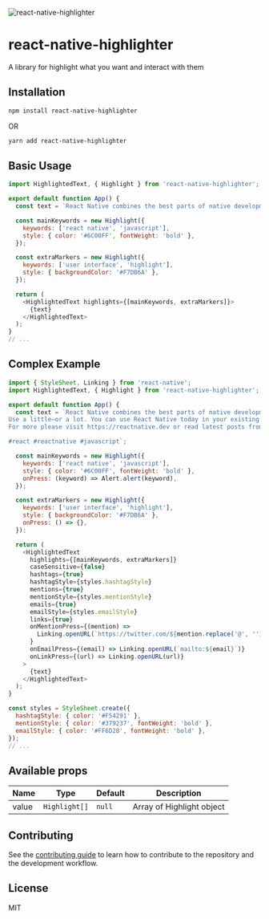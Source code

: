 ![react-native-highlighter](https://user-images.githubusercontent.com/7857656/227882432-2d18c750-5c96-4838-8dfd-62bd44cfa18f.jpg)

# react-native-highlighter

A library for highlight what you want and interact with them

## Installation

```sh
npm install react-native-highlighter
```

OR

```sh
yarn add react-native-highlighter
```

## Basic Usage

```js
import HighlightedText, { Highlight } from 'react-native-highlighter';

export default function App() {
  const text = `React Native combines the best parts of native development with React, a best-in-class JavaScript library for building user interfaces. You can use React Native today in your existing Android and iOS projects or you can create a whole new app from scratch.`;

  const mainKeywords = new Highlight({
    keywords: ['react native', 'javascript'],
    style: { color: '#6C00FF', fontWeight: 'bold' },
  });

  const extraMarkers = new Highlight({
    keywords: ['user interface', 'highlight'],
    style: { backgroundColor: '#F7DB6A' },
  });

  return (
    <HighlightedText highlights={[mainKeywords, extraMarkers]}>
      {text}
    </HighlightedText>
  );
}
// ...
```

## Complex Example

```js
import { StyleSheet, Linking } from 'react-native';
import HighlightedText, { Highlight } from 'react-native-highlighter';

export default function App() {
  const text = `React Native combines the best parts of native development with React, a best-in-class JavaScript library for building user interfaces.
Use a little—or a lot. You can use React Native today in your existing Android and iOS projects or you can create a whole new app from scratch.
For more please visit https://reactnative.dev or read latest posts from @reactnative.

#react #reactnative #javascript`;

  const mainKeywords = new Highlight({
    keywords: ['react native', 'javascript'],
    style: { color: '#6C00FF', fontWeight: 'bold' },
    onPress: (keyword) => Alert.alert(keyword),
  });

  const extraMarkers = new Highlight({
    keywords: ['user interface', 'highlight'],
    style: { backgroundColor: '#F7DB6A' },
    onPress: () => {},
  });

  return (
    <HighlightedText
      highlights={[mainKeywords, extraMarkers]}
      caseSensitive={false}
      hashtags={true}
      hashtagStyle={styles.hashtagStyle}
      mentions={true}
      mentionStyle={styles.mentionStyle}
      emails={true}
      emailStyle={styles.emailStyle}
      links={true}
      onMentionPress={(mention) =>
        Linking.openURL(`https://twitter.com/${mention.replace('@', '')}`)
      }
      onEmailPress={(email) => Linking.openURL(`mailto:${email}`)}
      onLinkPress={(url) => Linking.openURL(url)}
    >
      {text}
    </HighlightedText>
  );
}

const styles = StyleSheet.create({
  hashtagStyle: { color: '#F54291' },
  mentionStyle: { color: '#379237', fontWeight: 'bold' },
  emailStyle: { color: '#FF6D28', fontWeight: 'bold' },
});
// ...
```

## Available props


| Name                     | Type            |   Default       | Description                                                                |
| ------------------------ | --------------- | --------------- | ---------------------------------------------------------------------------|
| value                    | `Highlight[]`   | `null`          | Array of Highlight object                                                  |


## Contributing

See the [contributing guide](CONTRIBUTING.md) to learn how to contribute to the repository and the development workflow.

## License

MIT

